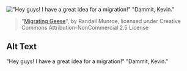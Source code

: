 !["Hey guys! I have a great idea for a migration!" "Dammit, Kevin."](https://imgs.xkcd.com/comics/migrating_geese.png)
> "[Migrating Geese](https://xkcd.com/1729/)", by Randall Munroe, licensed under Creative Commons Attribution-NonCommercial 2.5 License

## Alt Text
"Hey guys! I have a great idea for a migration!" "Dammit, Kevin."
